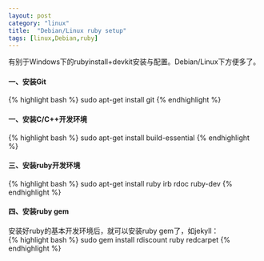 ```yaml
---
layout: post
category: "linux"
title:  "Debian/Linux ruby setup"
tags: [linux,Debian,ruby]
---
```

有别于Windows下的rubyinstall+devkit安装与配置。Debian/Linux下方便多了。

#### 一、安装Git
{% highlight bash %}
sudo apt-get install git
{% endhighlight %}

#### 一、安装C/C++开发环境
{% highlight bash %}
sudo apt-get install build-essential
{% endhighlight %}

#### 三、安装ruby开发环境
{% highlight bash %}
sudo apt-get install ruby irb rdoc ruby-dev
{% endhighlight %}

#### 四、安装ruby gem
安装好ruby的基本开发环境后，就可以安装ruby gem了，如jekyll：<br/>
{% highlight bash %}
sudo gem install rdiscount ruby redcarpet
{% endhighlight %}
